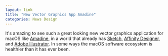 ```yaml
---
layout: link
title: "New Vector Graphics App Amadine"
categories: News Design
---
```


It's amazing to see such a great looking new vector graphics application for macOS like [Amadine](https://amadine.com/), in a world that already has [Sketch](https://www.sketch.com/), [Affinity Designer](https://affinity.serif.com/en-us/designer/), and [Adobe Illustrator](https://www.adobe.com/products/illustrator.html). In some ways the macOS software ecosystem is healthier than it has ever been.
